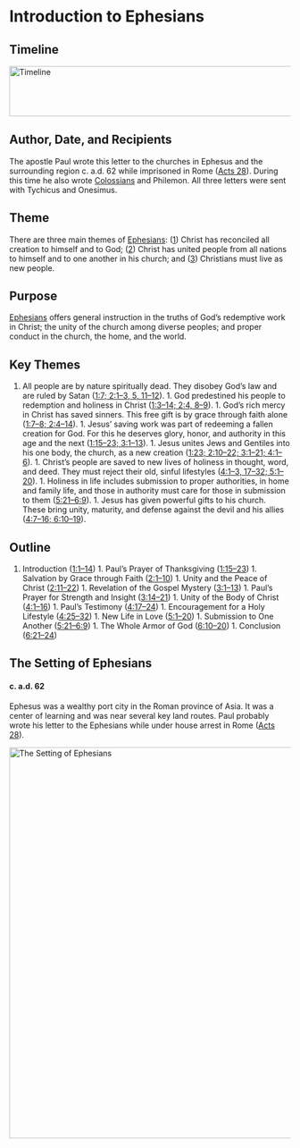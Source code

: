 
# Introduction to Ephesians

## Timeline

 [ <img src="https:https://www.esv.org//static.esvmedia.orghttps://www.esv.org/media/esv-global-study-biblehttps://www.esv.org/images/mediumhttps://www.esv.org/chart_49_timeline.png" alt="Timeline" width="700" height="90"/> ](https:https://www.esv.org//static.esvmedia.orghttps://www.esv.org/media/esv-global-study-biblehttps://www.esv.org/images/big/chart_49_timeline.png) 

## Author, Date, and Recipients

The apostle Paul wrote this letter to the churches in Ephesus and the surrounding region c. a.d. 62 while imprisoned in Rome ([Acts 28](https://www.esv.org/Acts+28%3A1%E2%80%9331/)). During this time he also wrote [Colossians](https://www.esv.org/Colossians+1%3A1%E2%80%934%3A18/) and Philemon. All three letters were sent with Tychicus and Onesimus.

## Theme

There are three main themes of [Ephesians](https://www.esv.org/Ephesians+1%3A1%E2%80%936%3A24/): ([1](https://www.esv.org/Ephesians+1%3A1%E2%80%9323/)) Christ has reconciled all creation to himself and to God; ([2](https://www.esv.org/Ephesians+2%3A1%E2%80%9322/)) Christ has united people from all nations to himself and to one another in his church; and ([3](https://www.esv.org/Ephesians+3%3A1%E2%80%9321/)) Christians must live as new people.

## Purpose

[Ephesians](https://www.esv.org/Ephesians+1%3A1%E2%80%936%3A24/) offers general instruction in the truths of God’s redemptive work in Christ; the unity of the church among diverse peoples; and proper conduct in the church, the home, and the world.

## Key Themes
1. All people are by nature spiritually dead. They disobey God’s law and are ruled by Satan ([1:7; 2:1–3, 5, 11–12](https://www.esv.org/Ephesians+1%3A7%2C+2%3A1%E2%80%933%2C+2%3A5%2C+2%3A11%E2%80%9312/)). 1. God predestined his people to redemption and holiness in Christ ([1:3–14; 2:4, 8–9](https://www.esv.org/Ephesians+1%3A3%E2%80%9314%2C+2%3A4%2C+2%3A8%E2%80%939/)). 1. God’s rich mercy in Christ has saved sinners. This free gift is by grace through faith alone ([1:7–8; 2:4–14](https://www.esv.org/Ephesians+1%3A7%E2%80%938%2C+2%3A4%E2%80%9314/)). 1. Jesus’ saving work was part of redeeming a fallen creation for God. For this he deserves glory, honor, and authority in this age and the next ([1:15–23; 3:1–13](https://www.esv.org/Ephesians+1%3A15%E2%80%9323%2C+3%3A1%E2%80%9313/)). 1. Jesus unites Jews and Gentiles into his one body, the church, as a new creation ([1:23; 2:10–22; 3:1–21; 4:1–6](https://www.esv.org/Ephesians+1%3A23%2C+2%3A10%E2%80%9322%2C+3%3A1%E2%80%9321%2C+4%3A1%E2%80%936/)). 1. Christ’s people are saved to new lives of holiness in thought, word, and deed. They must reject their old, sinful lifestyles ([4:1–3, 17–32; 5:1–20](https://www.esv.org/Ephesians+4%3A1%E2%80%933%2C+4%3A17%E2%80%9332%2C+5%3A1%E2%80%9320/)). 1. Holiness in life includes submission to proper authorities, in home and family life, and those in authority must care for those in submission to them ([5:21–6:9](https://www.esv.org/Ephesians+5%3A21%E2%80%936%3A9/)). 1. Jesus has given powerful gifts to his church. These bring unity, maturity, and defense against the devil and his allies ([4:7–16; 6:10–19](https://www.esv.org/Ephesians+4%3A7%E2%80%9316%2C+6%3A10%E2%80%9319/)). 
## Outline
1. Introduction ([1:1–14](https://www.esv.org/Ephesians+1%3A1%E2%80%9314/)) 1. Paul’s Prayer of Thanksgiving ([1:15–23](https://www.esv.org/Ephesians+1%3A15%E2%80%9323/)) 1. Salvation by Grace through Faith ([2:1–10](https://www.esv.org/Ephesians+2%3A1%E2%80%9310/)) 1. Unity and the Peace of Christ ([2:11–22](https://www.esv.org/Ephesians+2%3A11%E2%80%9322/)) 1. Revelation of the Gospel Mystery ([3:1–13](https://www.esv.org/Ephesians+3%3A1%E2%80%9313/)) 1. Paul’s Prayer for Strength and Insight ([3:14–21](https://www.esv.org/Ephesians+3%3A14%E2%80%9321/)) 1. Unity of the Body of Christ ([4:1–16](https://www.esv.org/Ephesians+4%3A1%E2%80%9316/)) 1. Paul’s Testimony ([4:17–24](https://www.esv.org/Ephesians+4%3A17%E2%80%9324/)) 1. Encouragement for a Holy Lifestyle ([4:25–32](https://www.esv.org/Ephesians+4%3A25%E2%80%9332/)) 1. New Life in Love ([5:1–20](https://www.esv.org/Ephesians+5%3A1%E2%80%9320/)) 1. Submission to One Another ([5:21–6:9](https://www.esv.org/Ephesians+5%3A21%E2%80%936%3A9/)) 1. The Whole Armor of God ([6:10–20](https://www.esv.org/Ephesians+6%3A10%E2%80%9320/)) 1. Conclusion ([6:21–24](https://www.esv.org/Ephesians+6%3A21%E2%80%9324/)) 
## The Setting of Ephesians

#### c. a.d. 62

Ephesus was a wealthy port city in the Roman province of Asia. It was a center of learning and was near several key land routes. Paul probably wrote his letter to the Ephesians while under house arrest in Rome ([Acts 28](https://www.esv.org/Acts+28%3A1%E2%80%9331/)).

 [ <img src="https:https://www.esv.org//static.esvmedia.orghttps://www.esv.org/media/esv-global-study-biblehttps://www.esv.org/images/mediumhttps://www.esv.org/map_49_01.jpg" alt="The Setting of Ephesians" width="617" height="700"/> ](https:https://www.esv.org//static.esvmedia.orghttps://www.esv.org/media/esv-global-study-biblehttps://www.esv.org/images/big/map_49_01.jpg) 

